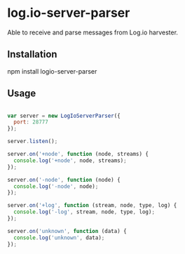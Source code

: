 # log.io-server-parser

Able to receive and parse messages from Log.io harvester.

## Installation

npm install logio-server-parser

## Usage

```javascript

var server = new LogIoServerParser({
  port: 28777
});

server.listen();

server.on('+node', function (node, streams) {
  console.log('+node', node, streams);
});

server.on('-node', function (node) {
  console.log('-node', node);
});

server.on('+log', function (stream, node, type, log) {
  console.log('-log', stream, node, type, log);
});

server.on('unknown', function (data) {
  console.log('unknown', data);
});

```
